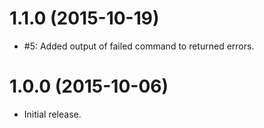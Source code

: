 # 1.1.0 (2015-10-19)

- #5: Added output of failed command to returned errors.

# 1.0.0 (2015-10-06)

- Initial release.
